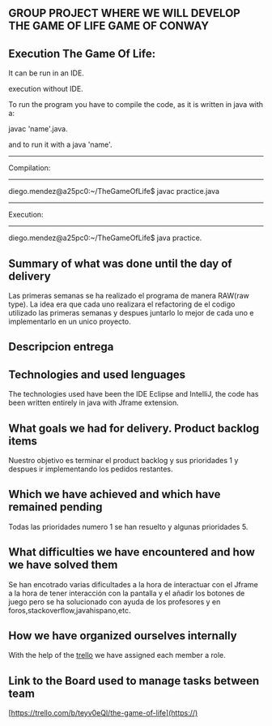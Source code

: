 
**GROUP PROJECT WHERE WE WILL DEVELOP THE GAME OF LIFE GAME OF CONWAY**
--

**Execution The Game Of Life:**
--

It can be run in an IDE.

execution without IDE.

To run the program you have to compile the code, as it is written in java with a:

javac 'name'.java.

and to run it with a java 'name'.
***************************************
Compilation:
***************************************
diego.mendez@a25pc0:~/TheGameOfLife$ javac practice.java
***************************************
Execution:
***************************************
diego.mendez@a25pc0:~/TheGameOfLife$ java practice.

**Summary of what was done until the day of delivery**
--
Las primeras semanas se ha realizado el programa de manera RAW(raw type).
La idea era que cada uno realizara el refactoring de el codigo utilizado las primeras semanas y despues juntarlo  lo mejor de cada uno e implementarlo en un unico proyecto.

**Descripcion entrega**
--

**Technologies and used lenguages**
--

The technologies used have been the IDE Eclipse and IntelliJ, the code has been written entirely in java with Jframe extension.

**What goals we had for delivery. Product backlog items**
--

Nuestro objetivo es terminar el product backlog y sus prioridades 1  y despues ir implementando los pedidos restantes.

**Which we have achieved and which have remained pending**
--

Todas las prioridades numero 1 se han resuelto y algunas prioridades 5.

**What difficulties we have encountered and how we have solved them**
--

Se han encotrado varias dificultades a la hora de interactuar con el Jframe a la hora de tener interacción con la pantalla y el añadir los botones de juego pero se ha solucionado con ayuda de los profesores y en foros,stackoverflow,javahispano,etc.


**How we have organized ourselves internally**
--

With the help of the [trello](https:/trello.com/es/) we have assigned each member a role.

**Link to the Board used to manage tasks between team**
--

[https://trello.com/b/teyv0eQl/the-game-of-life](https://)
